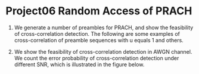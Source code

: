 # Project06 Random Access of PRACH

1. We generate a number of preambles for PRACH, and show the feasibility of cross-correlation detection. The following are some examples of cross-correlation of 
preamble sequences with u equals 1 and others.


2. We show the feasibility of cross-correlation detection in AWGN channel. We count the error probability of cross-correlation detection under different SNR, which is illustrated in the figure below.
